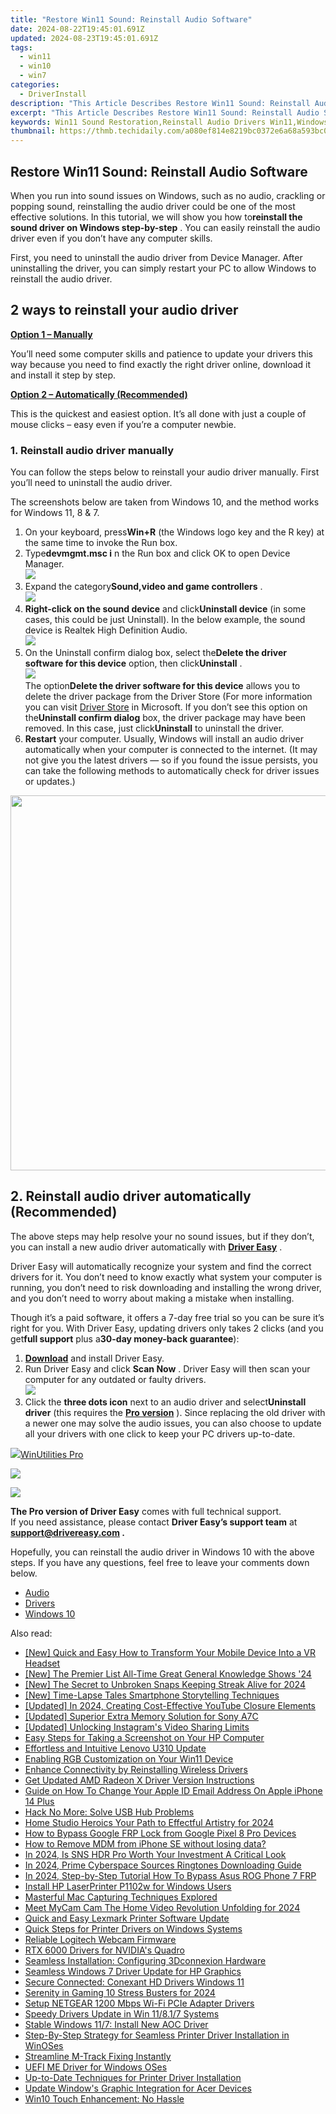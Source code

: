 ```yaml
---
title: "Restore Win11 Sound: Reinstall Audio Software"
date: 2024-08-22T19:45:01.691Z
updated: 2024-08-23T19:45:01.691Z
tags:
  - win11
  - win10
  - win7
categories:
  - DriverInstall
description: "This Article Describes Restore Win11 Sound: Reinstall Audio Software"
excerpt: "This Article Describes Restore Win11 Sound: Reinstall Audio Software"
keywords: Win11 Sound Restoration,Reinstall Audio Drivers Win11,Windows 11 Audio Troubleshooting,Win11 Sound Enhancement,Audio Software Reinstallation Guide Win11,Resolve Sound Issues Windows 11,Win11 Sound Troubleshooting Tools
thumbnail: https://thmb.techidaily.com/a080ef814e8219bc0372e6a68a593bc00b4cb1212abb381c555dc4e79829ce23.jpg
---
```


## Restore Win11 Sound: Reinstall Audio Software

 When you run into sound issues on Windows, such as no audio, crackling or popping sound, reinstalling the audio driver could be one of the most effective solutions. In this tutorial, we will show you how to**reinstall the sound driver on Windows step-by-step** . You can easily reinstall the audio driver even if you don’t have any computer skills.

 First, you need to uninstall the audio driver from Device Manager. After uninstalling the driver, you can simply restart your PC to allow Windows to reinstall the audio driver.

## 2 ways to reinstall your audio driver

[**Option 1 – Manually**](#method1)

 You’ll need some computer skills and patience to update your drivers this way because you need to find exactly the right driver online, download it and install it step by step.

[**Option 2 – Automatically (Recommended)**](#method2)

 This is the quickest and easiest option. It’s all done with just a couple of mouse clicks – easy even if you’re a computer newbie.

### 1\. Reinstall audio driver manually

 You can follow the steps below to reinstall your audio driver manually. First you’ll need to uninstall the audio driver.

 The screenshots below are taken from Windows 10, and the method works for Windows 11, 8 & 7.

1. On your keyboard, press**Win+R** (the Windows logo key and the R key) at the same time to invoke the Run box.
2. Type**devmgmt.msc i** n the Run box and click OK to open Device Manager.  
![](https://images.drivereasy.com/wp-content/uploads/2018/11/img_5bdffffd514aa.png)
3. Expand the category**Sound,video and game controllers** .  
![](https://images.drivereasy.com/wp-content/uploads/2018/11/img_5bdffff4272b1.jpg)
4. **Right-click on the sound device** and click**Uninstall device** (in some cases, this could be just Uninstall). In the below example, the sound device is Realtek High Definition Audio.  
![](https://images.drivereasy.com/wp-content/uploads/2018/11/img_5be0027dd7b67.jpg)
5. On the Uninstall confirm dialog box, select the**Delete the driver software for this device** option, then click**Uninstall** .  
![](https://images.drivereasy.com/wp-content/uploads/2018/11/img_5be003fba7ed5.png)  
 The option**Delete the driver software for this device** allows you to delete the driver package from the Driver Store (For more information you can visit [Driver Store](https://docs.microsoft.com/en-us/windows-hardware/drivers/install/driver-store) in Microsoft. If you don’t see this option on the**Uninstall confirm dialog** box, the driver package may have been removed. In this case, just click**Uninstall** to uninstall the driver.
6. **Restart** your computer. Usually, Windows will install an audio driver automatically when your computer is connected to the internet. (It may not give you the latest drivers — so if you found the issue persists, you can take the following methods to automatically check for driver issues or updates.)

<!-- affiliate ads begin -->
<a href="https://turtlebeachus.sjv.io/c/5597632/1988416/23719" target="_top" id="1988416"><img src="//a.impactradius-go.com/display-ad/23719-1988416" border="0" alt="" width="600" height="600"/></a><img height="0" width="0" src="https://imp.pxf.io/i/5597632/1988416/23719" style="position:absolute;visibility:hidden;" border="0" />
<!-- affiliate ads end -->
## 2\. Reinstall audio driver automatically (Recommended)

 The above steps may help resolve your no sound issues, but if they don’t, you can install a new audio driver automatically with **[Driver Easy](https://tools.techidaily.com/drivereasy/download/)**  .

 Driver Easy will automatically recognize your system and find the correct drivers for it. You don’t need to know exactly what system your computer is running, you don’t need to risk downloading and installing the wrong driver, and you don’t need to worry about making a mistake when installing.

 Though it’s a paid software, it offers a 7-day free trial so you can be sure it’s right for you. With Driver Easy, updating drivers only takes 2 clicks (and you get**full support** plus a**30-day money-back guarantee**):

1. **[Download](https://tools.techidaily.com/drivereasy/download/)**   and install Driver Easy.
2. Run Driver Easy and click **Scan Now** . Driver Easy will then scan your computer for any outdated or faulty drivers.  
![](https://www.drivereasy.com/wp-content/uploads/2020/10/6_0_scan-now.jpg)
3. Click the **three dots icon** next to an audio driver and select**Uninstall driver** (this requires the [**Pro version**](https://tools.techidaily.com/drivereasy/download/) ). Since replacing the old driver with a newer one may solve the audio issues, you can also choose to update all your drivers with one click to keep your PC drivers up-to-date.  
<!-- affiliate ads begin -->
<a href="https://secure.2checkout.com/order/checkout.php?PRODS=4665597&QTY=1&AFFILIATE=108875&CART=1"><img src="https://www.pcclean.io/wp-content/uploads/2018/03/winutilities-box-130521.png" border="0">WinUtilities Pro</a>
<!-- affiliate ads end -->
![](https://www.drivereasy.com/wp-content/uploads/2018/11/audio-driver-uninstall-driver-easy.jpg)

<!-- affiliate ads begin -->
<a href="https://secure.2checkout.com/order/checkout.php?PRODS=4715391&QTY=1&AFFILIATE=108875&CART=1"><img src="https://secure.avangate.com/images/merchant/7f687767ccf20fcea1c9dc4a5adc2326/Digisigner_banner_728_x_90_color_version.png" border="0"></a>
<!-- affiliate ads end -->
**The Pro version of Driver Easy** comes with full technical support.  
 If you need assistance, please contact **Driver Easy’s support team** at **[support@drivereasy.com](mailto:support@drivereasy.com) .**

 Hopefully, you can reinstall the audio driver in Windows 10 with the above steps. If you have any questions, feel free to leave your comments down below.

* [Audio](https://store.drivereasy.com/order/cart.php?PRODS=4731822&QTY=1&AFFILIATE=108875)
* [Drivers](https://tools.techidaily.com/drivereasy/download/)
* [Windows 10](https://tools.techidaily.com/drivereasy/download/)

<ins class="adsbygoogle"
     style="display:block"
     data-ad-format="autorelaxed"
     data-ad-client="ca-pub-7571918770474297"
     data-ad-slot="1223367746"></ins>



<ins class="adsbygoogle"
     style="display:block"
     data-ad-client="ca-pub-7571918770474297"
     data-ad-slot="8358498916"
     data-ad-format="auto"
     data-full-width-responsive="true"></ins>





<span class="atpl-alsoreadstyle">Also read:</span>
<div><ul>
<li><a href="https://extra-approaches.techidaily.com/new-quick-and-easy-how-to-transform-your-mobile-device-into-a-vr-headset/"><u>[New] Quick and Easy  How to Transform Your Mobile Device Into a VR Headset</u></a></li>
<li><a href="https://some-guidance.techidaily.com/new-the-premier-list-all-time-great-general-knowledge-shows-24/"><u>[New] The Premier List  All-Time Great General Knowledge Shows '24</u></a></li>
<li><a href="https://snapchat-videos.techidaily.com/new-the-secret-to-unbroken-snaps-keeping-streak-alive-for-2024/"><u>[New] The Secret to Unbroken Snaps  Keeping Streak Alive for 2024</u></a></li>
<li><a href="https://some-tips.techidaily.com/new-time-lapse-tales-smartphone-storytelling-techniques/"><u>[New] Time-Lapse Tales  Smartphone Storytelling Techniques</u></a></li>
<li><a href="https://facebook-video-share.techidaily.com/updated-in-2024-creating-cost-effective-youtube-closure-elements/"><u>[Updated] In 2024, Creating Cost-Effective YouTube Closure Elements</u></a></li>
<li><a href="https://fox-access.techidaily.com/updated-superior-extra-memory-solution-for-sony-a7c/"><u>[Updated] Superior Extra Memory Solution for Sony A7C</u></a></li>
<li><a href="https://instagram-video-files.techidaily.com/updated-unlocking-instagrams-video-sharing-limits/"><u>[Updated] Unlocking Instagram's Video Sharing Limits</u></a></li>
<li><a href="https://tech-renaissance.techidaily.com/easy-steps-for-taking-a-screenshot-on-your-hp-computer/"><u>Easy Steps for Taking a Screenshot on Your HP Computer</u></a></li>
<li><a href="https://driver-install.techidaily.com/effortless-and-intuitive-lenovo-u310-update/"><u>Effortless and Intuitive Lenovo U310 Update</u></a></li>
<li><a href="https://win11.techidaily.com/enabling-rgb-customization-on-your-win11-device/"><u>Enabling RGB Customization on Your Win11 Device</u></a></li>
<li><a href="https://driver-install.techidaily.com/enhance-connectivity-by-reinstalling-wireless-drivers/"><u>Enhance Connectivity by Reinstalling Wireless Drivers</u></a></li>
<li><a href="https://driver-install.techidaily.com/get-updated-amd-radeon-x-driver-version-instructions/"><u>Get Updated AMD Radeon X Driver Version Instructions</u></a></li>
<li><a href="https://ios-unlock.techidaily.com/guide-on-how-to-change-your-apple-id-email-address-on-apple-iphone-14-plus-by-drfone-ios/"><u>Guide on How To Change Your Apple ID Email Address On Apple iPhone 14 Plus</u></a></li>
<li><a href="https://driver-install.techidaily.com/hack-no-more-solve-usb-hub-problems/"><u>Hack No More: Solve USB Hub Problems</u></a></li>
<li><a href="https://youtube-help.techidaily.com/home-studio-heroics-your-path-to-effectful-artistry-for-2024/"><u>Home Studio Heroics  Your Path to Effectful Artistry for 2024</u></a></li>
<li><a href="https://bypass-frp.techidaily.com/how-to-bypass-google-frp-lock-from-google-pixel-8-pro-devices-by-drfone-android/"><u>How to Bypass Google FRP Lock from Google Pixel 8 Pro Devices</u></a></li>
<li><a href="https://blog-min.techidaily.com/how-to-remove-mdm-from-iphone-se-without-losing-data-by-drfone-ios-unlock-ios-unlock/"><u>How to Remove MDM from iPhone SE without losing data?</u></a></li>
<li><a href="https://extra-skills.techidaily.com/in-2024-is-sns-hdr-pro-worth-your-investment-a-critical-look/"><u>In 2024, Is SNS HDR Pro Worth Your Investment  A Critical Look</u></a></li>
<li><a href="https://extra-support.techidaily.com/in-2024-prime-cyberspace-sources-ringtones-downloading-guide/"><u>In 2024, Prime Cyberspace Sources  Ringtones Downloading Guide</u></a></li>
<li><a href="https://android-frp.techidaily.com/in-2024-step-by-step-tutorial-how-to-bypass-asus-rog-phone-7-frp-by-drfone-android/"><u>In 2024, Step-by-Step Tutorial How To Bypass Asus ROG Phone 7 FRP</u></a></li>
<li><a href="https://driver-install.techidaily.com/install-hp-laserprinter-p1102w-for-windows-users/"><u>Install HP LaserPrinter P1102w for Windows Users</u></a></li>
<li><a href="https://screen-sharing-recording.techidaily.com/masterful-mac-capturing-techniques-explored/"><u>Masterful Mac Capturing Techniques Explored</u></a></li>
<li><a href="https://screen-capture.techidaily.com/meet-mycam-cam-the-home-video-revolution-unfolding-for-2024/"><u>Meet MyCam Cam  The Home Video Revolution Unfolding for 2024</u></a></li>
<li><a href="https://driver-install.techidaily.com/quick-and-easy-lexmark-printer-software-update/"><u>Quick and Easy Lexmark Printer Software Update</u></a></li>
<li><a href="https://driver-install.techidaily.com/quick-steps-for-printer-drivers-on-windows-systems/"><u>Quick Steps for Printer Drivers on Windows Systems</u></a></li>
<li><a href="https://driver-install.techidaily.com/reliable-logitech-webcam-firmware/"><u>Reliable Logitech Webcam Firmware</u></a></li>
<li><a href="https://driver-install.techidaily.com/rtx-6000-drivers-for-nvidias-quadro/"><u>RTX 6000 Drivers for NVIDIA's Quadro</u></a></li>
<li><a href="https://driver-install.techidaily.com/seamless-installation-configuring-3dconnexion-hardware/"><u>Seamless Installation: Configuring 3Dconnexion Hardware</u></a></li>
<li><a href="https://driver-install.techidaily.com/seamless-windows-7-driver-update-for-hp-graphics/"><u>Seamless Windows 7 Driver Update for HP Graphics</u></a></li>
<li><a href="https://driver-install.techidaily.com/secure-connected-conexant-hd-drivers-windows-11/"><u>Secure Connected: Conexant HD Drivers Windows 11</u></a></li>
<li><a href="https://visual-screen-recording.techidaily.com/serenity-in-gaming-10-stress-busters-for-2024/"><u>Serenity in Gaming  10 Stress Busters for 2024</u></a></li>
<li><a href="https://driver-install.techidaily.com/setup-netgear-1200-mbps-wi-fi-pcie-adapter-drivers/"><u>Setup NETGEAR 1200 Mbps Wi-Fi PCIe Adapter Drivers</u></a></li>
<li><a href="https://driver-install.techidaily.com/speedy-drivers-update-in-win-11817-systems/"><u>Speedy Drivers Update in Win 11/8.1/7 Systems</u></a></li>
<li><a href="https://driver-install.techidaily.com/stable-windows-117-install-new-aoc-driver/"><u>Stable Windows 11/7: Install New AOC Driver</u></a></li>
<li><a href="https://driver-install.techidaily.com/step-by-step-strategy-for-seamless-printer-driver-installation-in-winoses/"><u>Step-By-Step Strategy for Seamless Printer Driver Installation in WinOSes</u></a></li>
<li><a href="https://driver-install.techidaily.com/streamline-m-track-fixing-instantly/"><u>Streamline M-Track Fixing Instantly</u></a></li>
<li><a href="https://driver-install.techidaily.com/uefi-me-driver-for-windows-oses/"><u>UEFI ME Driver for Windows OSes</u></a></li>
<li><a href="https://driver-install.techidaily.com/up-to-date-techniques-for-printer-driver-installation/"><u>Up-to-Date Techniques for Printer Driver Installation</u></a></li>
<li><a href="https://driver-install.techidaily.com/update-windows-graphic-integration-for-acer-devices/"><u>Update Window's Graphic Integration for Acer Devices</u></a></li>
<li><a href="https://driver-install.techidaily.com/win10-touch-enhancement-no-hassle/"><u>Win10 Touch Enhancement: No Hassle</u></a></li>
</ul></div>
